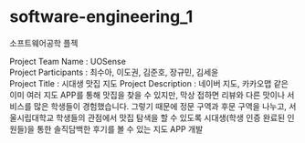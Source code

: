 # software-engineering_1
소프트웨어공학 플젝

Project Team Name : UOSense   
Project Participants : 최수아, 이도권, 김준호, 장규민, 김세윤  
Project Title :  시대생 맛집 지도
Project Description :  네이버 지도, 카카오맵 같은 이미 여러 지도 APP를 통해 맛집을 찾을 수 있지만, 막상 접하면 리뷰와 다른 맛이나 서비스를 많은 학생들이 경험했습니다. 그렇기 때문에 정문 구역과 후문 구역을 나누고, 서울시립대학교 학생들의 관점에서 맛집 탐색을 할 수 있도록 시대생(학생 인증 완료된 인원들)을 통한 솔직담백한 후기를 볼 수 있는 지도 APP 개발
